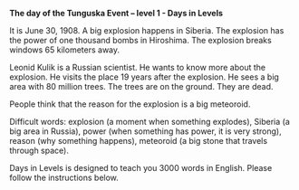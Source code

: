 <p><strong>The day of the Tunguska Event – level 1 - Days in Levels</strong></p>
<p>It is June 30, 1908. A big explosion happens in Siberia. The explosion has the power of one thousand bombs in Hiroshima. The explosion breaks windows 65 kilometers away.</p>
<p>Leonid Kulik is a Russian scientist. He wants to know more about the explosion. He visits the place 19 years after the explosion. He sees a big area with 80 million trees. The trees are on the ground. They are dead.</p>
<p>People think that the reason for the explosion is a big meteoroid.</p>
<p>Difficult words: explosion (a moment when something explodes), Siberia (a big area in Russia), power (when something has power, it is very strong), reason (why something happens), meteoroid (a big stone that travels through space).</p>
<p>Days in Levels is designed to teach you 3000 words in English. Please follow the instructions
below.</p>